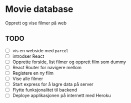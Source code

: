 # Movie database

Opprett og vise filmer på web

## TODO

* [ ] vis en webside med `parcel`
* [ ] introdser React
* [ ] Opprette forside, list filmer og opprett film som dummy
* [ ] React Router for navigere mellom
* [ ] Registere en ny film
* [ ] Vise alle filmer
* [ ] Start express for å lagre data på server
* [ ] Flytte funksjonalitet til backend
* [ ] Deploye applikasjonen på internett med Heroku
